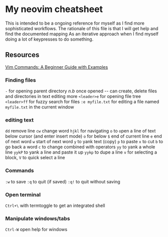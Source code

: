 # My neovim cheatsheet

This is intended to be a ongoing reference for myself as I find more sophisticated workflows.
The rationale of this file is that I will get help and find the documented mapping
As an iterative approach when I find myself doing a lot of keypresses to do something. 

## Resources

[Vim Commands: A Beginner Guide with Examples](https://thevaluable.dev/vim-commands-beginner/)
### Finding files

`-` for opening parent directory
*n.b* once opened -- can create, delete files and directories in text editing more
`<leader>e` for opening file tree
`<leader>ff` for fuzzy search for files
`:e myfile.txt` for editing a file named `myfile.txt` in the current window


### editing text

`dd` remove line
`cw` change word
`hjkl` for navigating
`o` to `o`pen a line of text below cursor (and enter insert mode) 
`o` for below
`$` end of current line
`e` end of next word
`w` start of next word
`y` to yank text (copy)
`p` to paste
`x` to cut
`b` to go back a word
`c` to change combined with operators
`yy` to yank a whole line
`yykP` to yank a line and paste it up 
`yykp` to dupe a line
`v` for selecting a block, `V` to quick select a line
### Commands

`:w` to save
`:q` to quit (if saved)
`:q!` to quit without saving

### Open terminal
`Ctrl+\` with termtoggle to get an integrated shell

### Manipulate windows/tabs

`Ctrl-W` open help for windows
